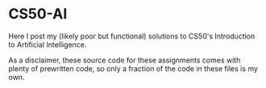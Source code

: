 # CS50-AI
Here I post my (likely poor but functional) solutions to CS50's Introduction to Artificial Intelligence.

As a disclaimer, these source code for these assignments comes with plenty of prewritten code, so only a fraction of the code in these files is my own.
